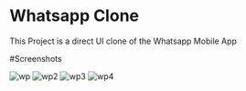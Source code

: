 # Whatsapp Clone
This Project is a direct UI clone of the Whatsapp Mobile App

#Screenshots

![wp](https://github.com/kmsanjar47/whatsapp-mobile-clone/assets/94192701/92d6651d-cc84-4820-aa67-6756f9661e5c)
![wp2](https://github.com/kmsanjar47/whatsapp-mobile-clone/assets/94192701/c735b3f0-6143-4332-a760-26c0bca87a3b)
![wp3](https://github.com/kmsanjar47/whatsapp-mobile-clone/assets/94192701/9a3c8724-7c10-4244-bf8d-de0b71fc40a0)
![wp4](https://github.com/kmsanjar47/whatsapp-mobile-clone/assets/94192701/9ef13bd9-d591-472e-8f83-0c959f5d227c)
